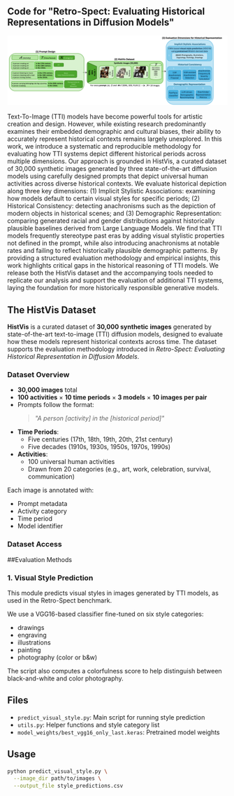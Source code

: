 ## Code for "Retro-Spect: Evaluating Historical Representations in Diffusion Models"

![Evaluation Methodology](./evalutation_methodology.png)

Text-To-Image (TTI) models have become powerful tools for artistic creation and design. However, while existing research predominantly examines their embedded demographic and cultural biases, their ability to accurately represent historical contexts remains largely unexplored. In this work, we introduce a systematic and reproducible methodology for evaluating how TTI systems depict different historical periods across multiple dimensions. Our approach is grounded in HistVis, a curated dataset of 30,000 synthetic images generated by three state-of-the-art diffusion models using carefully designed prompts that depict universal human activities across diverse historical contexts. We evaluate historical depiction along three key dimensions: (1) Implicit Stylistic Associations: examining how models default to certain visual styles for specific periods; 
(2) Historical Consistency: detecting anachronisms such as the depiction of modern objects in historical scenes; and (3) Demographic Representation: comparing generated racial and gender distributions against historically plausible baselines derived from Large Language Models. We find that TTI models frequently stereotype past eras by adding visual stylistic properties not defined in the prompt, while also introducing anachronisms at notable rates and failing to reflect historically plausible demographic patterns. By providing a structured evaluation methodology and empirical insights, this work highlights critical gaps in the historical reasoning of TTI models. We release both the HistVis dataset and the accompanying tools needed to replicate our analysis and support the evaluation of additional TTI systems, laying the foundation for more historically responsible generative models.


## The HistVis Dataset

**HistVis** is a curated dataset of **30,000 synthetic images** generated by state-of-the-art text-to-image (TTI) diffusion models, designed to evaluate how these models represent historical contexts across time. The dataset supports the evaluation methodology introduced in *Retro-Spect: Evaluating Historical Representation in Diffusion Models*.

### Dataset Overview

- **30,000 images** total
- **100 activities** × **10 time periods** × **3 models** × **10 images per pair**
- Prompts follow the format:  
  > *"A person [activity] in the [historical period]"*
- **Time Periods**:  
  - Five centuries (17th, 18th, 19th, 20th, 21st century)  
  - Five decades (1910s, 1930s, 1950s, 1970s, 1990s)
- **Activities**:  
  - 100 universal human activities  
  - Drawn from 20 categories (e.g., art, work, celebration, survival, communication)

Each image is annotated with:
- Prompt metadata
- Activity category
- Time period
- Model identifier

### Dataset Access

##Evaluation Methods

### 1. Visual Style Prediction

This module predicts visual styles in images generated by TTI models, as used in the Retro-Spect benchmark.

We use a VGG16-based classifier fine-tuned on six style categories:

- drawings  
- engraving  
- illustrations  
- painting  
- photography (color or b&w)

The script also computes a colorfulness score to help distinguish between black-and-white and color photography.

## Files

- `predict_visual_style.py`: Main script for running style prediction
- `utils.py`: Helper functions and style category list
- `model_weights/best_vgg16_only_last.keras`: Pretrained model weights

## Usage

```bash
python predict_visual_style.py \
  --image_dir path/to/images \
  --output_file style_predictions.csv
